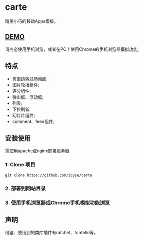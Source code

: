 # carte
精美小巧的移动Apps模板。

## [DEMO](https://icyse.github.io/carte/)

请务必使用手机浏览，或者在PC上使用Chrome的手机浏览器模拟功能。

## 特点

* 页面跳转过场动画;
* 图片轮播组件;
* 评分组件;
* 弹出框、浮动框;
* 列表;
* 下拉刷新;
* 幻灯片组件;
* comment、feed组件;

## 安装使用

需使用apache或nginx部署服务器.

### 1. Clone 项目

    git clone https://github.com/icyse/carte

### 2. 部署到网站目录
    
### 3. 使用手机浏览器或Chrome手机模拟功能浏览

## 声明

借鉴、使用到的类库插件有ratchet、fontello等。
